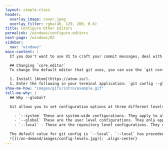 ```yaml
---
layout: simple-class
header:
  overlay_image: cover.jpeg
  overlay_filter: rgba(46, 129, 200, 0.6)
title: Configure Other Editors
permalink: /windows/configure-editors
next-page: /windows/02
sidebar:
  nav: "windows"
main-content: |
  If you don't want to use VI to craft your commit messages, deal with `rebase`s, or other aspects of Git, you are in luck. Changing your default editor is pretty simple, just following the instructions below:

  ## Changing `core.editor`
  To change the default editor that git uses, you can use the `git config core.editor` setting. Every text editor is assigned to the `core.editor` setting differently, but thankfully there is a [GitHub Help](https://help.github.com/articles/associating-text-editors-with-git/) article about how to associate a specific editor as your default editor. Using the [Atom](https://atom.io/) text editor as an example it would look something like this:

  1. Install [Atom](https://atom.io/).
  1. Enter the following in your terminal application: `git config --global core.editor "atom --wait"`.
show-me-how: "images/gifs/intro/example.gif"
tell-me-why: |
  ## Why --global?

  Git allows you to set configuration options at three different levels.

    - `--system` These are system-wide configurations. They apply to all users on this computer.
    - `--global` These are the user level configurations. They only apply to your user account and will be applied to every repository you create or clone under your account.
    - `--local` - These are the repository level configurations. They only apply to the specific repository where they are set.

  The default value for git config is `--local`. `--local` has precedence so setting something at the local level will override settings at global or system level.
  ![](/on-demand/images/config-levels.jpg){: .align-center}
---
```

